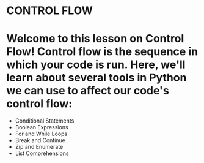 # CONTROL FLOW
# Welcome to this lesson on Control Flow! Control flow is the sequence in which your code is run. Here, we'll learn about several tools in Python we can use to affect our code's control flow:

 - Conditional Statements
 - Boolean Expressions
 - For and While Loops
 - Break and Continue
 - Zip and Enumerate
 - List Comprehensions